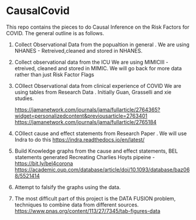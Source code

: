 # CausalCovid

This repo contains the pieces to do Causal Inference on the Risk Factors for COVID.
The general outline is as follows. 
1. Collect Observational Data from the popualtion in general .
   We are using NHANES - Retreived,cleaned and stored in NHANES. 
2. Collect observational data from the ICU
   We are using MIMICIII - etreived, cleaned and stored in MIMIC. We will go back for more data rather than just Risk Factor Flags 
3. COllect Observational data from clinical experience of COVID 
   We are using tables from Research Data . Initially Guan, Grasselli and xie studies.
   
   https://jamanetwork.com/journals/jama/fullarticle/2764365?widget=personalizedcontent&previousarticle=2763401
   https://jamanetwork.com/journals/jama/fullarticle/2765184
4. COllect cause and effect statements from Research Paper .
   We will use Indra to do this https://indra.readthedocs.io/en/latest/
5. Build Knowledge graphs from the cause and effect statements, BEL statements generated
   Recreating Charlies Hoyts pipeine  -   https://bit.ly/bel4corona
   https://academic.oup.com/database/article/doi/10.1093/database/baz068/5521414
6. Attempt to falsify the graphs using the data.
7. The most difficult part of this project is the DATA FUSION problem, techniques to combine 
   data from different sources. 
   https://www.pnas.org/content/113/27/7345/tab-figures-data
